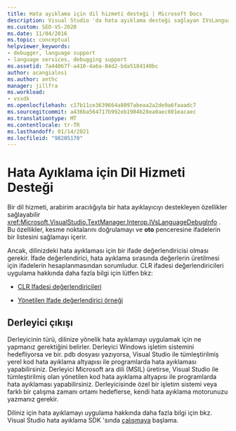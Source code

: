 ```yaml
---
title: Hata ayıklama için dil hizmeti desteği | Microsoft Docs
description: Visual Studio 'da hata ayıklama desteği sağlayan IVsLanguageDebugInfo arabirimindeki dil hizmeti özellikleri hakkında bilgi edinin.
ms.custom: SEO-VS-2020
ms.date: 11/04/2016
ms.topic: conceptual
helpviewer_keywords:
- debugger, language support
- language services, debugging support
ms.assetid: 7a44067f-a410-4a6a-84d2-bda5184140bc
author: acangialosi
ms.author: anthc
manager: jillfra
ms.workload:
- vssdk
ms.openlocfilehash: c17b11ce3639664a8097abeaa2a2de9a6faaadc7
ms.sourcegitcommit: a436ba564717b992eb1984b28ea0aec801eacaec
ms.translationtype: MT
ms.contentlocale: tr-TR
ms.lasthandoff: 01/14/2021
ms.locfileid: "98205170"
---
```

# <a name="language-service-support-for-debugging"></a>Hata Ayıklama için Dil Hizmeti Desteği
Bir dil hizmeti, arabirim aracılığıyla bir hata ayıklayıcıyı destekleyen özellikler sağlayabilir <xref:Microsoft.VisualStudio.TextManager.Interop.IVsLanguageDebugInfo> . Bu özellikler, kesme noktalarını doğrulamayı ve **oto** penceresine ifadelerin bir listesini sağlamayı içerir.

 Ancak, dilinizdeki hata ayıklaması için bir ifade değerlendiricisi olması gerekir. İfade değerlendirici, hata ayıklama sırasında değerlerin üretilmesi için ifadelerin hesaplanmasından sorumludur. CLR ifadesi değerlendiricileri uygulama hakkında daha fazla bilgi için lütfen bkz:

- [CLR Ifadesi değerlendiricileri](https://github.com/Microsoft/ConcordExtensibilitySamples/wiki/CLR-Expression-Evaluators)

- [Yönetilen Ifade değerlendirici örneği](https://github.com/Microsoft/ConcordExtensibilitySamples/wiki/Managed-Expression-Evaluator-Sample)

## <a name="compiler-output"></a>Derleyici çıkışı
 Derleyicinin türü, dilinize yönelik hata ayıklamayı uygulamak için ne yapmanız gerektiğini belirler. Derleyici Windows işletim sistemini hedefliyorsa ve bir. pdb dosyası yazıyorsa, Visual Studio ile tümleştirilmiş yerel kod hata ayıklama altyapısı ile programlarda hata ayıklaması yapabilirsiniz. Derleyici Microsoft ara dili (MSIL) üretirse, Visual Studio ile tümleştirilmiş olan yönetilen kod hata ayıklama altyapısı ile programlarda hata ayıklaması yapabilirsiniz. Derleyicisinde özel bir işletim sistemi veya farklı bir çalışma zamanı ortamı hedeflerse, kendi hata ayıklama motorunuzu yazmanız gerekir.

 Diliniz için hata ayıklamayı uygulama hakkında daha fazla bilgi için bkz. Visual Studio hata ayıklama SDK 'sında [çalışmaya](../../extensibility/debugger/getting-started-with-debugger-extensibility.md) başlama.
